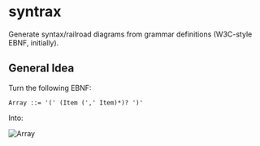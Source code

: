 syntrax
=======

Generate syntax/railroad diagrams from grammar definitions (W3C-style EBNF, initially).

General Idea
------------

Turn the following EBNF:

    Array ::= '(' (Item (',' Item)*)? ')'

Into:

![Array](http://f.cl.ly/items/1k3P212o1X143R0I0U1s/Screenshot_4_1_13_1_14_AM.png)
